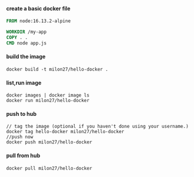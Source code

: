 #### create a basic docker file

```Dockerfile
FROM node:16.13.2-alpine

WORKDIR /my-app
COPY . .
CMD node app.js

```

#### build the image

```
docker build -t milon27/hello-docker .
```

#### list,run image
```
docker images | docker image ls
docker run milon27/hello-docker
```

#### push to hub
```
// tag the image (optional if you haven't done using your username.)
docker tag hello-docker milon27/hello-docker
//push now
docker push milon27/hello-docker
```

#### pull from hub
```
docker pull milon27/hello-docker
```
